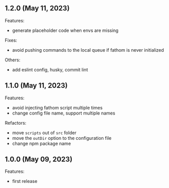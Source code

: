## 1.2.0 (May 11, 2023)

Features:

- generate placeholder code when envs are missing

Fixes:

- avoid pushing commands to the local queue if fathom is never initialized

Others:

- add eslint config, husky, commit lint

## 1.1.0 (May 11, 2023)

Features:

- avoid injecting fathom script multiple times
- change config file name, support multiple names

Refactors:

- move `scripts` out of `src` folder
- move the `outDir` option to the configuration file
- change npm package name

## 1.0.0 (May 09, 2023)

Features:

- first release
